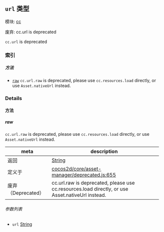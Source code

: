 ## `url` 类型



模块: [cc](../modules/cc.md)

废弃: cc.url is deprecated

`cc.url` is deprecated



### 索引



##### 方法

  - [`raw`](#raw) `cc.url.raw` is deprecated, please use `cc.resources.load` directly, or use `Asset.nativeUrl` instead.



### Details




<!-- Method Block -->
#### 方法


##### raw

`cc.url.raw` is deprecated, please use `cc.resources.load` directly, or use `Asset.nativeUrl` instead.

| meta | description |
|------|-------------|
| 返回 | <a href="https://developer.mozilla.org/en/JavaScript/Reference/Global_Objects/String" class="crosslink external" target="_blank">String</a> 
| 定义于 | [cocos2d/core/asset-manager/deprecated.js:655](https://github.com/cocos-creator/engine/blob/76f37f407b386c997979b56dd0d3e99ac2c02cc4/cocos2d/core/asset-manager/deprecated.js#L655) |
| 废弃（Deprecated） | cc.url.raw is deprecated, please use cc.resources.load directly, or use Asset.nativeUrl instead. |

###### 参数列表
- `url` <a href="https://developer.mozilla.org/en/JavaScript/Reference/Global_Objects/String" class="crosslink external" target="_blank">String</a> 



